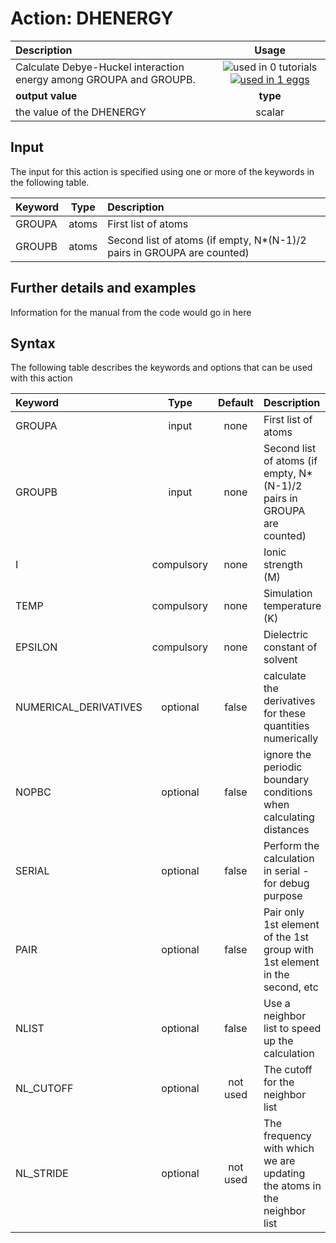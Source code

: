 # Action: DHENERGY

| Description    | Usage |
|:--------|:--------:|
| Calculate Debye-Huckel interaction energy among GROUPA and GROUPB. | ![used in 0 tutorials](https://img.shields.io/badge/tutorials-0-red.svg)[![used in 1 eggs](https://img.shields.io/badge/nest-1-green.svg)](https://www.plumed-nest.org/browse.html?search=DHENERGY)|
 | **output value** | **type** |
| the value of the DHENERGY | scalar |

## Input

The input for this action is specified using one or more of the keywords in the following table.

| Keyword |  Type | Description |
|:--------|:------:|:-----------|
| GROUPA | atoms | First list of atoms |
| GROUPB | atoms | Second list of atoms (if empty, N*(N-1)/2 pairs in GROUPA are counted) |


## Further details and examples 
Information for the manual from the code would go in here 
## Syntax 
The following table describes the keywords and options that can be used with this action 

| Keyword | Type | Default | Description |
|:-------|:----:|:-------:|:-----------|
| GROUPA | input | none | First list of atoms |
| GROUPB | input | none | Second list of atoms (if empty, N*(N-1)/2 pairs in GROUPA are counted) |
| I | compulsory | none |  Ionic strength (M) |
| TEMP | compulsory | none |  Simulation temperature (K) |
| EPSILON | compulsory | none |  Dielectric constant of solvent |
| NUMERICAL_DERIVATIVES | optional | false |  calculate the derivatives for these quantities numerically |
| NOPBC | optional | false |  ignore the periodic boundary conditions when calculating distances |
| SERIAL | optional | false |  Perform the calculation in serial - for debug purpose |
| PAIR | optional | false |  Pair only 1st element of the 1st group with 1st element in the second, etc |
| NLIST | optional | false |  Use a neighbor list to speed up the calculation |
| NL_CUTOFF | optional | not used | The cutoff for the neighbor list |
| NL_STRIDE | optional | not used | The frequency with which we are updating the atoms in the neighbor list |

